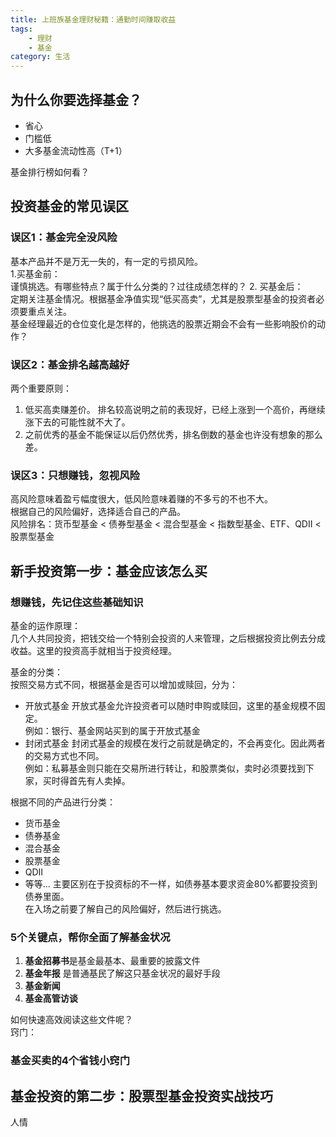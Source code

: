 ```yaml
---
title: 上班族基金理财秘籍：通勤时间赚取收益
tags:
    - 理财
    - 基金
category: 生活
---
```


## 为什么你要选择基金？
- 省心  
- 门槛低  
- 大多基金流动性高（T+1）

基金排行榜如何看？

## 投资基金的常见误区

### 误区1：基金完全没风险
基本产品并不是万无一失的，有一定的亏损风险。  
1.买基金前：   
谨慎挑选。有哪些特点？属于什么分类的？过往成绩怎样的？
2. 买基金后：  
定期关注基金情况。根据基金净值实现“低买高卖”，尤其是股票型基金的投资者必须要重点关注。  
基金经理最近的仓位变化是怎样的，他挑选的股票近期会不会有一些影响股价的动作？

<!--more-->

### 误区2：基金排名越高越好
两个重要原则：
1. 低买高卖赚差价。
排名较高说明之前的表现好，已经上涨到一个高价，再继续涨下去的可能性就不大了。
2. 之前优秀的基金不能保证以后仍然优秀，排名倒数的基金也许没有想象的那么差。

### 误区3：只想赚钱，忽视风险
高风险意味着盈亏幅度很大，低风险意味着赚的不多亏的不也不大。  
根据自己的风险偏好，选择适合自己的产品。  
风险排名：货币型基金 < 债券型基金 < 混合型基金 < 指数型基金、ETF、QDII < 股票型基金  

## 新手投资第一步：基金应该怎么买
### 想赚钱，先记住这些基础知识
基金的运作原理：  
几个人共同投资，把钱交给一个特别会投资的人来管理，之后根据投资比例去分成收益。这里的投资高手就相当于投资经理。  

基金的分类：  
按照交易方式不同，根据基金是否可以增加或赎回，分为：
- 开放式基金
开放式基金允许投资者可以随时申购或赎回，这里的基金规模不固定。  
例如：银行、基金网站买到的属于开放式基金
- 封闭式基金
封闭式基金的规模在发行之前就是确定的，不会再变化。因此两者的交易方式也不同。  
例如：私募基金则只能在交易所进行转让，和股票类似，卖时必须要找到下家，买时得首先有人卖掉。

根据不同的产品进行分类：  
- 货币基金
- 债券基金
- 混合基金
- 股票基金
- QDII
- 等等...
主要区别在于投资标的不一样，如债券基本要求资金80%都要投资到债券里面。   
在入场之前要了解自己的风险偏好，然后进行挑选。

### 5个关键点，帮你全面了解基金状况
1. **基金招募书**是基金最基本、最重要的披露文件
2. **基金年报** 是普通基民了解这只基金状况的最好手段
3. **基金新闻**
4. **基金高管访谈**

如何快速高效阅读这些文件呢？  
窍门： 

### 基金买卖的4个省钱小窍门


## 基金投资的第二步：股票型基金投资实战技巧
人情

